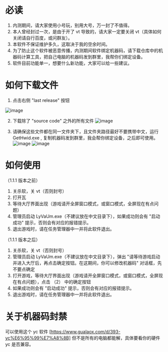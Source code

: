# 必读
1. 内测期间，请大家使用小号玩，别用大号，万一封了不值得。
2. 本人曾经封过一次，是由于开了 vt 导致的，请大家一定要关闭 vt（具体如何关闭请自行百度，或问群友）。
3. 本软件不保证维护多久，这取决于我的空余时间。
4. 为了防止这个软件被恶意传播，内测期间软件绑定机器码，请下载仓库中的机器码计算工具，把自己电脑的机器码发到群里，我帮你们绑定设备。
5. 软件目前功能单一，想要什么新功能，大家可以给一些建议。

# 如何下载文件
1. 点击右侧 "last release" 按钮

![image](https://github.com/LYingSiMon/Share/assets/51651107/77165e4e-8d63-46e4-a820-73fcd8ba7486)

2. 下载除了 "source code" 之外的所有文件
![image](https://github.com/LYingSiMon/Share/assets/51651107/6e612a3a-da43-4f5f-987b-987d1e28e7a9)

3. 请确保这些文件都在同一文件夹下，且文件夹路径最好不要携带中文，运行 GetHwid.exe , 复制机器码发到群里，我会帮你绑定设备，之后即可使用。
![image](https://github.com/LYingSiMon/Share/assets/51651107/3f3d853f-e4c0-4546-a601-df4837cb85f9)
![image](https://github.com/LYingSiMon/Share/assets/51651107/ccb66e6f-f996-4ee6-b8a7-1018092f1949)

# 如何使用
（1.1.1 版本之前）
1. 关杀软，关 vt（否则封号）
2. 打开瓦
3. 等待大厅界面出现（游戏请开全屏窗口模式，或窗口模式，全屏现在有点问题）
4. 管理员启动 LyVaUm.exe（不建议放在中文目录下），如果成功则会有 "启动成功" 提示，否则会有对应的报错提示。
5. 退出游戏时，请在任务管理器中一并将此软件退出。

（1.1.1 版本之后）
1. 关杀软，关 vt（否则封号）
2. 管理员启动 LyVaUm.exe（不建议放在中文目录下），弹出 "请等待游戏启动并进入大厅后，再点击确定按钮。在这期间，你可以修改机器码" 对话框，先不要点确定
3. 打开游戏，等待大厅界面出现（游戏请开全屏窗口模式，或窗口模式，全屏现在有点问题），点击 （2） 中的确定按钮
4. 如果成功则会有 "启动成功" 提示，否则会有对应的报错提示。
5. 退出游戏时，请在任务管理器中一并将此软件退出。

# 关于机器码封禁
可以使用这个 yc 软件 [https://www.gualaox.com/d/393-yc%E6%95%99%E7%A8%8B] 
但不是所有的电脑都能解，具体要看你的硬件 yc 是否兼容。

